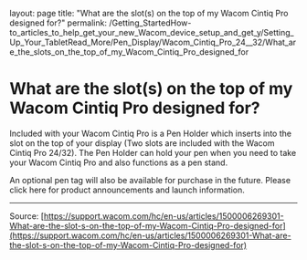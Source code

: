 layout: page
title: "What are the slot(s) on the top of my Wacom Cintiq Pro designed for?"
permalink: /Getting_StartedHow-to_articles_to_help_get_your_new_Wacom_device_setup_and_get_y/Setting_Up_Your_TabletRead_More/Pen_Display/Wacom_Cintiq_Pro_24__32/What_are_the_slots_on_the_top_of_my_Wacom_Cintiq_Pro_designed_for

# What are the slot(s) on the top of my Wacom Cintiq Pro designed for?

Included with your Wacom Cintiq Pro is a Pen Holder which inserts into the slot on the top of your display (Two slots are included with the Wacom Cintiq Pro 24/32). The Pen Holder can hold your pen when you need to take your Wacom Cintiq Pro and also functions as a pen stand. 
 
 An optional pen tag will also be available for purchase in the future. Please click here for product announcements and launch information.

---
Source: [https://support.wacom.com/hc/en-us/articles/1500006269301-What-are-the-slot-s-on-the-top-of-my-Wacom-Cintiq-Pro-designed-for](https://support.wacom.com/hc/en-us/articles/1500006269301-What-are-the-slot-s-on-the-top-of-my-Wacom-Cintiq-Pro-designed-for)
